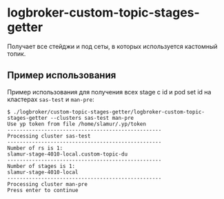 # logbroker-custom-topic-stages-getter

Получает все стейджи и под сеты, в которых используется кастомный топик.

## Пример использования

Пример использования для получения всех stage с id и pod set id на кластерах `sas-test` и `man-pre`:

```
$ ./logbroker/custom-topic-stages-getter/logbroker-custom-topic-stages-getter --clusters sas-test man-pre
Use yp token from file /home/slamur/.yp/token
--------------------------------------------------
Processing cluster sas-test
--------------------------------------------------
Number of rs is 1:
slamur-stage-4010-local.custom-topic-du
--------------------------------------------------
Number of stages is 1:
slamur-stage-4010-local
--------------------------------------------------
Processing cluster man-pre
Press enter to continue

```
